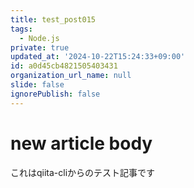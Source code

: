 ```yaml
---
title: test_post015
tags:
  - Node.js
private: true
updated_at: '2024-10-22T15:24:33+09:00'
id: a0d45cb4821505403431
organization_url_name: null
slide: false
ignorePublish: false
---
```

# new article body
これはqiita-cliからのテスト記事です
